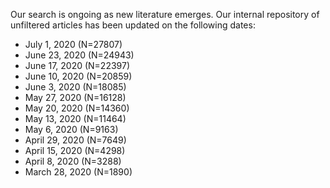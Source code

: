 Our search is ongoing as new literature emerges. Our internal repository of unfiltered articles has been updated on the following dates:

- July 1, 2020 (N=27807)
- June 23, 2020 (N=24943)
- June 17, 2020 (N=22397)
- June 10, 2020 (N=20859)
- June 3, 2020 (N=18085)
- May 27, 2020 (N=16128)
- May 20, 2020 (N=14360)
- May 13, 2020 (N=11464)
- May 6, 2020 (N=9163)
- April 29, 2020 (N=7649)
- April 15, 2020 (N=4298)
- April 8, 2020 (N=3288)
- March 28, 2020 (N=1890)
